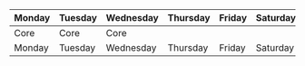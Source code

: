 | Monday | Tuesday | Wednesday | Thursday | Friday | Saturday | Sunday |  
| ---- | ---- | ---- | ---- | ---- | ---- | ---- |  
| Core | Core | Core |  |  |  |  |
| Monday | Tuesday | Wednesday | Thursday | Friday | Saturday | Sunday || Monday | Tuesday | Wednesday | Thursday | Friday | Saturday | Sunday |
